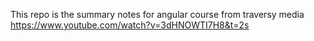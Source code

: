 This repo is the summary notes for angular course from traversy media
https://www.youtube.com/watch?v=3dHNOWTI7H8&t=2s

